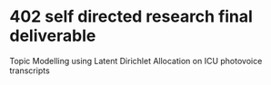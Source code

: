 # 402 self directed research final deliverable
Topic Modelling using Latent Dirichlet Allocation on ICU photovoice transcripts  

